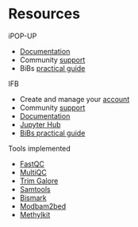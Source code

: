# Resources

iPOP-UP   
- [Documentation](https://ipop-up.docs.rpbs.univ-paris-diderot.fr/documentation/)
- Community [support](https://discourse.rpbs.univ-paris-diderot.fr/c/ipop-up)
- BiBs [practical guide](https://parisepigenetics.github.io/bibs/cluster/ipopup/#/cluster)

IFB   
- Create and manage your [account](https://my.cluster.france-bioinformatique.fr/manager2/login)
- Community [support](https://community.cluster.france-bioinformatique.fr)
- [Documentation](https://ifb-elixirfr.gitlab.io/cluster/doc/)
- [Jupyter Hub](https://jupyterhub.cluster.france-bioinformatique.fr)  
- [BiBs practical guide](https://parisepigenetics.github.io/bibs/cluster/ifb/#/cluster) 

Tools implemented      
- [FastQC](https://www.bioinformatics.babraham.ac.uk/projects/fastqc/)
- [MultiQC](https://multiqc.info/docs/)
- [Trim Galore](https://www.bioinformatics.babraham.ac.uk/projects/trim_galore/)
- [Samtools](http://www.htslib.org/doc/samtools.html)
- [Bismark](https://www.bioinformatics.babraham.ac.uk/projects/bismark/)
- [Modbam2bed](https://github.com/epi2me-labs/modbam2bed)
- [Methylkit](https://bioconductor.org/packages/release/bioc/vignettes/methylKit/inst/doc/methylKit.html)
